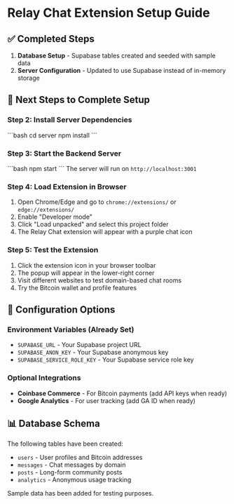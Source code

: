 # Relay Chat Extension Setup Guide

## ✅ Completed Steps
1. **Database Setup** - Supabase tables created and seeded with sample data
2. **Server Configuration** - Updated to use Supabase instead of in-memory storage

## 🚀 Next Steps to Complete Setup

### Step 2: Install Server Dependencies
\`\`\`bash
cd server
npm install
\`\`\`

### Step 3: Start the Backend Server
\`\`\`bash
npm start
\`\`\`
The server will run on `http://localhost:3001`

### Step 4: Load Extension in Browser
1. Open Chrome/Edge and go to `chrome://extensions/` or `edge://extensions/`
2. Enable "Developer mode"
3. Click "Load unpacked" and select this project folder
4. The Relay Chat extension will appear with a purple chat icon

### Step 5: Test the Extension
1. Click the extension icon in your browser toolbar
2. The popup will appear in the lower-right corner
3. Visit different websites to test domain-based chat rooms
4. Try the Bitcoin wallet and profile features

## 🔧 Configuration Options

### Environment Variables (Already Set)
- `SUPABASE_URL` - Your Supabase project URL
- `SUPABASE_ANON_KEY` - Your Supabase anonymous key
- `SUPABASE_SERVICE_ROLE_KEY` - Your Supabase service role key

### Optional Integrations
- **Coinbase Commerce** - For Bitcoin payments (add API keys when ready)
- **Google Analytics** - For user tracking (add GA ID when ready)

## 📊 Database Schema
The following tables have been created:
- `users` - User profiles and Bitcoin addresses
- `messages` - Chat messages by domain
- `posts` - Long-form community posts
- `analytics` - Anonymous usage tracking

Sample data has been added for testing purposes.

